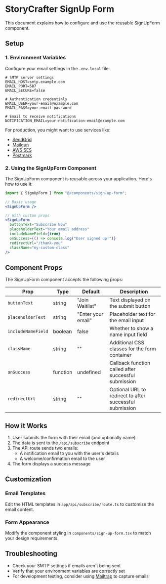 # StoryCrafter SignUp Form

This document explains how to configure and use the reusable SignUpForm component.

## Setup

### 1. Environment Variables

Configure your email settings in the `.env.local` file:

```
# SMTP server settings
EMAIL_HOST=smtp.example.com
EMAIL_PORT=587
EMAIL_SECURE=false

# Authentication credentials
EMAIL_USER=your-email@example.com
EMAIL_PASS=your-email-password

# Email to receive notifications
NOTIFICATION_EMAIL=your-notification-email@example.com
```

For production, you might want to use services like:

- [SendGrid](https://sendgrid.com/)
- [Mailgun](https://www.mailgun.com/)
- [AWS SES](https://aws.amazon.com/ses/)
- [Postmark](https://postmarkapp.com/)

### 2. Using the SignUpForm Component

The SignUpForm component is reusable across your application. Here's how to use it:

```jsx
import { SignUpForm } from "@/components/sign-up-form";

// Basic usage
<SignUpForm />

// With custom props
<SignUpForm
  buttonText="Subscribe Now"
  placeholderText="Your email address"
  includeNameField={true}
  onSuccess={() => console.log("User signed up!")}
  redirectUrl="/thank-you"
  className="my-custom-class"
/>
```

## Component Props

The SignUpForm component accepts the following props:

| Prop               | Type     | Default            | Description                                             |
| ------------------ | -------- | ------------------ | ------------------------------------------------------- |
| `buttonText`       | string   | "Join Waitlist"    | Text displayed on the submit button                     |
| `placeholderText`  | string   | "Enter your email" | Placeholder text for the email input                    |
| `includeNameField` | boolean  | false              | Whether to show a name input field                      |
| `className`        | string   | ""                 | Additional CSS classes for the form container           |
| `onSuccess`        | function | undefined          | Callback function called after successful submission    |
| `redirectUrl`      | string   | ""                 | Optional URL to redirect to after successful submission |

## How it Works

1. User submits the form with their email (and optionally name)
2. The data is sent to the `/api/subscribe` endpoint
3. The API route sends two emails:
   - A notification email to you with the user's details
   - A welcome/confirmation email to the user
4. The form displays a success message

## Customization

### Email Templates

Edit the HTML templates in `app/api/subscribe/route.ts` to customize the email content.

### Form Appearance

Modify the component styling in `components/sign-up-form.tsx` to match your design requirements.

## Troubleshooting

- Check your SMTP settings if emails aren't being sent
- Verify that your environment variables are correctly set
- For development testing, consider using [Mailtrap](https://mailtrap.io/) to capture emails
